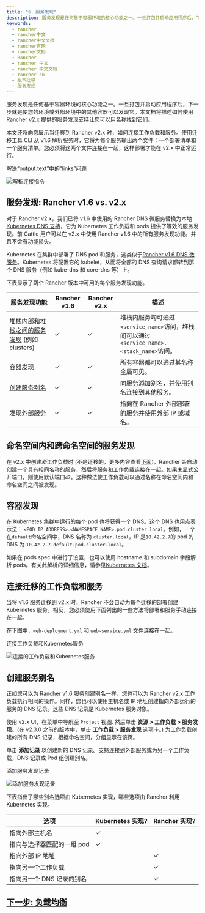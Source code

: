 ```yaml
---
title: "6、服务发现"
description: 服务发现是任何基于容器环境的核心功能之一。一旦打包并启动应用程序后，下一步就是使您的环境或外部环境中的其他容器可以发现它。本文档将描述如何使用 Rancher v2.x 提供的服务发现支持让您可以用名称找到它们。本文还将向您展示当迁移到 Rancher v2.x 时，如何连接工作负载和服务。使用迁移工具 CLI 从 v1.6 解析服务时，它将为每个服务输出两个文件：一个部署清单和一个服务清单。您必须将这两个文件连接在一起，这样部署才能在 v2.x 中正常运行。
keywords:
  - rancher
  - rancher中文
  - rancher中文文档
  - rancher官网
  - rancher文档
  - Rancher
  - rancher 中文
  - rancher 中文文档
  - rancher cn
  - 版本迁移
  - 服务发现
---
```


服务发现是任何基于容器环境的核心功能之一。一旦打包并启动应用程序后，下一步就是使您的环境或外部环境中的其他容器可以发现它。本文档将描述如何使用 Rancher v2.x 提供的服务发现支持让您可以用名称找到它们。

本文还将向您展示当迁移到 Rancher v2.x 时，如何连接工作负载和服务。使用迁移工具 CLI 从 v1.6 解析服务时，它将为每个服务输出两个文件：一个部署清单和一个服务清单。您必须将这两个文件连接在一起，这样部署才能在 v2.x 中正常运行。

<figcaption>解决“output.text”中的“links”问题</figcaption>

![解析连接指令](/img/rancher/resolve-links.png)

## 服务发现: Rancher v1.6 vs. v2.x

对于 Rancher v2.x，我们已将 v1.6 中使用的 Rancher DNS 微服务替换为本地[Kubernetes DNS 支持](https://kubernetes.io/docs/concepts/services-networking/dns-pod-service/)，它为 Kubernetes 工作负载和 pods 提供了等效的服务发现。前 Cattle 用户可以在 v2.x 中使用 Rancher v1.6 中的所有服务发现功能。并且不会有功能损失。

Kubernetes 在集群中部署了 DNS pod 和服务，这类似于[Rancher v1.6 DNS 微服务](https://docs.rancher.com/docs/rancher/v1.6/en/cattle/internal-dns-service/#internal-dns-service-in-cattle-environments)。Kubernetes 将配置它的 kubelet，从而将全部的 DNS 查询请求都转到那个 DNS 服务（例如 kube-dns 和 core-dns 等）上。

下表显示了两个 Rancher 版本中可用的每个服务发现功能。

| 服务发现功能                                      | Rancher v1.6 | Rancher v2.x | 描述                                                                                      |
| ------------------------------------------------- | ------------ | ------------ | ----------------------------------------------------------------------------------------- |
| [堆栈内部和堆栈之间的服务发现][1] (例如 clusters) | ✓            | ✓            | 堆栈内服务均可通过`<service_name>`访问，堆栈间可以通过`<service_name>.<stack_name>`访问。 |
| [容器发现][2]                                     | ✓            | ✓            | 所有容器都可以通过其名称全局可见。                                                        |
| [创建服务别名][3]                                 | ✓            | ✓            | 向服务添加别名，并使用别名连接到其他服务。                                                |
| [发现外部服务][4]                                 | ✓            | ✓            | 指向在 Rancher 外部部署的服务并使用外部 IP 或域名。                                       |

[1]: #命名空间内和跨命名空间的服务发现
[2]: #容器发现
[3]: #创建服务别名
[4]: #创建服务别名

## 命名空间内和跨命名空间的服务发现

在 v2.x 中创建*新*工作负载时 (不是迁移的，更多内容查看[下面](#连接迁移的工作负载和服务))，Rancher 会自动创建一个具有相同名称的服务，然后将服务和工作负载连接在一起。如果未显式公开端口，则使用默认端口`42`。这种做法使工作负载可以通过名称在命名空间内和命名空间之间被发现。

## 容器发现

在 Kubernetes 集群中运行的每个 pod 也将获得一个 DNS。这个 DNS 也用点表示法： `<POD_IP_ADDRESS>.<NAMESPACE_NAME>.pod.cluster.local`。例如，一个在`default`命名空间中，DNS 名称为 `cluster.local`，IP 是`10.42.2.7`的 pod 的 DNS 为 `10-42-2-7.default.pod.cluster.local`。

如果在 pods spec 中进行了设置，也可以使用 hostname 和 subdomain 字段解析 pods。有关此解析的详细信息，请参见[Kubernetes 文档](https://kubernetes.io/docs/concepts/services-networking/dns-pod-service/)。

## 连接迁移的工作负载和服务

当将 v1.6 服务迁移到 v2.x 时，Rancher 不会自动为每个迁移的部署创建 Kubernetes 服务。相反，您必须使用下面列出的一些方法将部署和服务手动连接在一起。

在下图中，`web-deployment.yml` 和 `web-service.yml` 文件连接在一起。

<figcaption>连接工作负载和Kubernetes服务</figcaption>

![连接的工作负载和Kubernetes服务](/img/rancher/linked-service-workload.png)

## 创建服务别名

正如您可以为 Rancher v1.6 服务创建别名一样，您也可以为 Rancher v2.x 工作负载执行相同的操作。同样，您也可以使用主机名或 IP 地址创建指向外部运行的服务的 DNS 记录。这些 DNS 记录是 Kubernetes 服务对象。

使用 v2.x UI，在菜单中导航至 `Project` 视图. 然后单击 **资源 > 工作负载 > 服务发现**。(在 v2.3.0 之前的版本中，单击 **工作负载 > 服务发现** 选项卡。) 为工作负载创建的所有 DNS 记录，根据命名空间，分组显示在该页。

单击 **添加记录** 以创建新的 DNS 记录。支持连接到外部服务或为另一个工作负载，DNS 记录或 Pod 组创建别名。

<figcaption>添加服务发现记录</figcaption>

![添加服务发现记录](/img/rancher/add-record.png)

下表指出了哪些别名选项由 Kubernetes 实现，哪些选项由 Rancher 利用 Kubernetes 实现。

| 选项                       | Kubernetes 实现? | Rancher 实现? |
| -------------------------- | ---------------- | ------------- |
| 指向外部主机名             | ✓                |               |
| 指向与选择器匹配的一组 pod | ✓                |               |
| 指向外部 IP 地址           |                  | ✓             |
| 指向另一个工作负载         |                  | ✓             |
| 指向另一个 DNS 记录的别名  |                  | ✓             |

## [下一步: 负载均衡](/docs/rancher2.5/v1.6-migration/load-balancing/_index)
